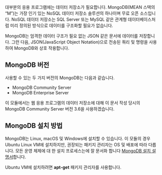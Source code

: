 대부분의 응용 프로그램에는 데이터 저장소가 필요합니다. MongoDB(MEAN 스택의 “M”)는 가장 인기 있는 NoSQL 데이터 저장소 솔루션의 하나이며 무료 오픈 소스입니다. NoSQL 데이터 저장소는 SQL Server 또는 MySQL 같은 관계형 데이터베이스처럼 미리 정의된 방식으로 데이터를 구조화할 필요가 없습니다.

MongoDB는 엄격한 데이터 구조가 필요 없는 JSON 같은 문서에 데이터를 저장합니다. 그런 다음, JSON(JavaScript Object Notation)으로 전송된 쿼리 및 명령을 사용하여 MongoDB와 상호 작용합니다.

## <a name="mongodb-versions"></a>MongoDB 버전

사용할 수 있는 두 가지 버전의 MongoDB는 다음과 같습니다.

- MongoDB Community Server
- MongoDB Enterprise Server

이 모듈에서는 웹 응용 프로그램의 데이터 저장소에 대해 이 문서 작성 당시의 MongoDB Community Server 버전 3.6을 사용하겠습니다.

## <a name="how-to-install-mongodb"></a>MongoDB 설치 방법

MongoDB는 Linux, macOS 및 Windows에 설치할 수 있습니다. 이 모듈의 경우 Ubuntu Linux VM에 설치하지만, 권장되는 패키지 관리자는 OS 및 배포에 따라 다릅니다. 모든 운영 체제에 대 한 설치 프로세스는에 잘 문서화 합니다 [MongoDB 설치 설명서](https://docs.mongodb.com/manual/administration/install-community/)합니다.

Ubuntu VM에 설치하려면 **apt-get** 패키지 관리자를 사용합니다.